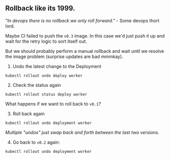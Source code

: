 ## Rollback like its 1999.

*"In devops there is no rollback we only roll forward."* - Some devops thort lord.

Maybe CI failed to push the `v0.3` image. In this case we'd just push it up and wait for the retry logic to sort itself out.

But we should probably perform a manual rollback and wait until we resolve the image problem (surprise updates are bad mmmkay).

1. Undo the latest change to the Deployment

```execute
kubectl rollout undo deploy worker
```

2. Check the status again

```execute
kubectl rollout status deploy worker
```

What happens if we want to roll back to `v0.1`?

3. Roll back again

```execute
kubectl rollout undo deployment worker
```

*Multiple "undos" just swap back and forth between the last two versions.*

4. Go back to `v0.2` again:

```execute
kubectl rollout undo deployment worker
```
